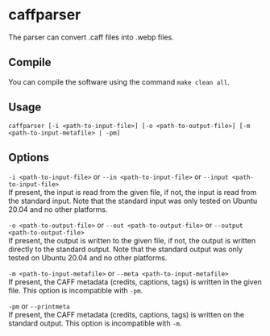 # caffparser

The parser can convert .caff files into .webp files.

## Compile

You can compile the software using the command `make clean all`.

## Usage

`caffparser [-i <path-to-input-file>] [-o <path-to-output-file>] [-m <path-to-input-metafile> | -pm]`

## Options

`-i <path-to-input-file>` or `--in <path-to-input-file>` or `--input <path-to-input-file>`   
If present, the input is read from the given file, if not, the input is read from the standard input. Note that the standard input was only tested on Ubuntu 20.04 and no other platforms.

`-o <path-to-output-file>` or `--out <path-to-output-file>` or `--output <path-to-output-file>`   
If present, the output is written to the given file, if not, the output is written directly to the standard output. Note that the standard output was only tested on Ubuntu 20.04 and no other platforms.

`-m <path-to-input-metafile>` or `--meta <path-to-input-metafile>`   
If present, the CAFF metadata (credits, captions, tags) is written in the given file. This option is incompatible with `-pm`.

`-pm` or `--printmeta`   
If present, the CAFF metadata (credits, captions, tags) is written on the standard output. This option is incompatible with `-m`.
